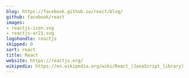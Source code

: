 ```yaml
---
blog: https://facebook.github.io/react/blog/
github: facebook/react
images:
- reactjs-icon.svg
- reactjs-ar21.svg
logohandle: reactjs
skipped: 0
sort: react
title: React
website: https://reactjs.org/
wikipedia: https://en.wikipedia.org/wiki/React_(JavaScript_library)
---
```

